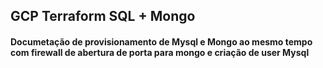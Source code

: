  ## GCP Terraform SQL + Mongo

 #### Documetação de provisionamento de Mysql e Mongo ao mesmo tempo com firewall de abertura de porta para mongo e criação de user Mysql